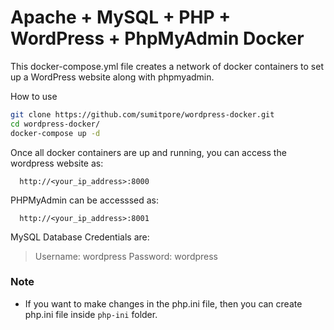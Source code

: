 # Apache + MySQL + PHP + WordPress + PhpMyAdmin Docker

This docker-compose.yml file creates a network of docker containers to set up a WordPress website along with phpmyadmin.

How to use
```bash
git clone https://github.com/sumitpore/wordpress-docker.git
cd wordpress-docker/
docker-compose up -d
```

Once all docker containers are up and running, you can access the wordpress website as:
```
  http://<your_ip_address>:8000
```

PHPMyAdmin can be accesssed as:
```
  http://<your_ip_address>:8001
```

MySQL Database Credentials are:
> Username: wordpress
> Password: wordpress

### Note
* If you want to make changes in the php.ini file, then you can create php.ini file inside `php-ini` folder.
